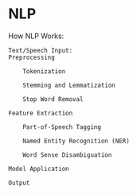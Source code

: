 # NLP


How NLP Works:

    Text/Speech Input:
    Preprocessing

        Tokenization

        Stemming and Lemmatization

        Stop Word Removal

    Feature Extraction

        Part-of-Speech Tagging

        Named Entity Recognition (NER)

        Word Sense Disambiguation

    Model Application

    Output
